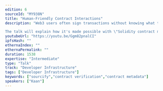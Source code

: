```yaml
---
edition: 6
sourceId: "MY938N"
title: "Human-Friendly Contract Interactions"
description: "Web3 users often sign transactions without knowing what they are doing. How can we let them take more informed decisions? Contracts verified on Sourcify (https://sourcify.dev) can be presented with human-friendly information via the ABI and the NatSpec documentation

The talk will explain how it's made possible with \"Solidity contract metadata\" and how Sourcify's \"full verification\" works. We'll also touch upon alternative approaches to how to display human-readable tx information to the users"
youtubeUrl: "https://youtu.be/Ggm82pnalCI"
ipfsHash: ""
ethernaIndex: ""
ethernaPermalink: ""
duration: 1538
expertise: "Intermediate"
type: "Talk"
track: "Developer Infrastructure"
tags: ["Developer Infrastructure"]
keywords: ["sourcify","contract verification","contract metadata"]
speakers: ["Kaan"]
---
```

